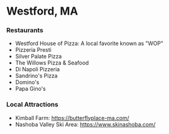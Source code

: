 # Westford, MA

### Restaurants
- Westford House of Pizza: A local favorite known as "WOP"
- Pizzeria Presti
- Silver Palate Pizza
- The Willows Pizza & Seafood
- Di Napoli Pizzeria
- Sandrino's Pizza
- Domino's
- Papa Gino's

### Local Attractions
- Kimball Farm: https://butterflyplace-ma.com/  
- Nashoba Valley Ski Area: https://www.skinashoba.com/
